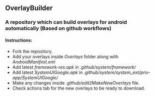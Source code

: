 ## OverlayBuilder

### A repository which can build overlays for android automatically (Based on github workflows)

#### Instructions:

- Fork the repository.
- Add your overlays inside *Overlays* folder along with *AndroidManifest.xml*
- Add latest *framework-res.apk* in *.github/system/framework/*
- Add latest *SystemUIGoogle.apk* in *.github/system/system_ext/priv-app/SystemUIGoogle/*
- Make any changes inside *.github/edit2MakeNewOverlays* file.
- Check actions tab for the new overlays to be ready to download.
